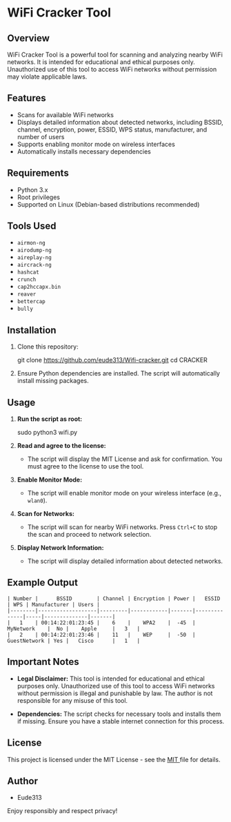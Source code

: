 # WiFi Cracker Tool

## Overview

WiFi Cracker Tool is a powerful tool for scanning and analyzing nearby WiFi networks. It is intended for educational and ethical purposes only. Unauthorized use of this tool to access WiFi networks without permission may violate applicable laws.

## Features

- Scans for available WiFi networks
- Displays detailed information about detected networks, including BSSID, channel, encryption, power, ESSID, WPS status, manufacturer, and number of users
- Supports enabling monitor mode on wireless interfaces
- Automatically installs necessary dependencies

## Requirements

- Python 3.x
- Root privileges
- Supported on Linux (Debian-based distributions recommended)

## Tools Used

- `airmon-ng`
- `airodump-ng`
- `aireplay-ng`
- `aircrack-ng`
- `hashcat`
- `crunch`
- `cap2hccapx.bin`
- `reaver`
- `bettercap`
- `bully`

## Installation

1. Clone this repository:

    git clone https://github.com/eude313/Wifi-cracker.git
    cd CRACKER
    

2. Ensure Python dependencies are installed. The script will automatically install missing packages.

## Usage

1. **Run the script as root:**

    sudo python3 wifi.py
    

2. **Read and agree to the license:**

    - The script will display the MIT License and ask for confirmation. You must agree to the license to use the tool.

3. **Enable Monitor Mode:**

    - The script will enable monitor mode on your wireless interface (e.g., `wlan0`).

4. **Scan for Networks:**

    - The script will scan for nearby WiFi networks. Press `Ctrl+C` to stop the scan and proceed to network selection.

5. **Display Network Information:**

    - The script will display detailed information about detected networks.

## Example Output

    | Number |      BSSID        | Channel | Encryption | Power |   ESSID      | WPS | Manufacturer | Users |
    |--------|-------------------|---------|------------|-------|--------------|-----|--------------|-------|
    |   1    | 00:14:22:01:23:45 |    6    |    WPA2    |  -45  | MyNetwork    |  No |    Apple     |   3   |
    |   2    | 00:14:22:01:23:46 |    11   |    WEP     |  -50  | GuestNetwork | Yes |   Cisco      |   1   |


## Important Notes

- **Legal Disclaimer:** This tool is intended for educational and ethical purposes only. Unauthorized use of this tool to access WiFi networks without permission is illegal and punishable by law. The author is not responsible for any misuse of this tool.

- **Dependencies:** The script checks for necessary tools and installs them if missing. Ensure you have a stable internet connection for this process.

## License

This project is licensed under the MIT License - see the [MIT ](LICENSE) file for details.

## Author

- Eude313



Enjoy responsibly and respect privacy!
